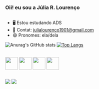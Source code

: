 ###   Oii! eu sou a Júlia R. Lourenço

##

-  🖥️  Estou estudando ADS
-  📩  Contat: julialourenco1901@gmail.com
- 😄 Pronomes: ela/dela

![Anurag's GitHub stats](https://github-readme-stats.vercel.app/api?username=COLOCASEUUSERNAMEAQUI&show_icons=true&theme=dracula)
[![Top Langs](https://github-readme-stats.vercel.app/api/top-langs/?username=COLCASEUUSERNAMEAQUI)](https://github.com/anuraghazra/github-readme-stats)

<div style="display: inline_block"><br>
  
  <img align="center" height="40" width="40"  src="https://cdn.jsdelivr.net/gh/devicons/devicon/icons/csharp/csharp-original.svg" />
  <img align="center" height="40" width="40"   src="https://cdn.jsdelivr.net/gh/devicons/devicon/icons/dotnetcore/dotnetcore-original.svg" />
  <img align="center"  height="40" width="40"  src="https://cdn.jsdelivr.net/gh/devicons/devicon/icons/html5/html5-original.svg" />
  <img align="center"  height="40" width="40"  src="https://cdn.jsdelivr.net/gh/devicons/devicon/icons/css3/css3-original.svg" />

##  </div>
  <div>
    <a href="https://www.linkedin.com/in/j%C3%BAlia-rita-louren%C3%A7o-2b979b26b/" target="_blank"><img  src="https://img.shields.io/badge/LinkedIn-0077B5?style=for-the-badge&logo=linkedin&logoColor=white" target="_blank"></a>
    <a href="mailto:julialourenco1901@gmail.com" target="_blank"><img src="https://img.shields.io/badge/Gmail-D14836?style=for-the-badge&logo=gmail&logoColor=white" target="_blank"></a>
    
</div>
  
